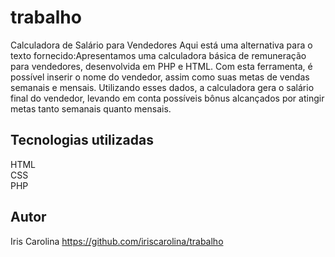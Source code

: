 # trabalho
Calculadora de Salário para Vendedores
Aqui está uma alternativa para o texto fornecido:Apresentamos uma calculadora básica de remuneração para vendedores, desenvolvida em PHP e HTML. Com esta ferramenta, é possível inserir o nome do vendedor, assim como suas metas de vendas semanais e mensais. Utilizando esses dados, a calculadora gera o salário final do vendedor, levando em conta possíveis bônus alcançados por atingir metas tanto semanais quanto mensais.  

## Tecnologias utilizadas
HTML  
CSS  
PHP  

## Autor  
Iris Carolina https://github.com/iriscarolina/trabalho
